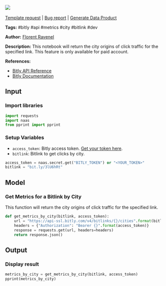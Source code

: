 <a href="https://app.naas.ai/user-redirect/naas/downloader?url=https://raw.githubusercontent.com/jupyter-naas/awesome-notebooks/master/Bitly/Bitly_Get_Metrics_for_a_Bitlink_by_City.ipynb" target="_parent"><img src="https://naasai-public.s3.eu-west-3.amazonaws.com/Open_in_Naas_Lab.svg"/></a><br><br><a href="https://github.com/jupyter-naas/awesome-notebooks/issues/new?assignees=&labels=&template=template-request.md&title=Tool+-+Action+of+the+notebook+">Template request</a> | <a href="https://github.com/jupyter-naas/awesome-notebooks/issues/new?assignees=&labels=bug&template=bug_report.md&title=Bitly+-+Get+Metrics+for+a+Bitlink+by+City:+Error+short+description">Bug report</a> | <a href="https://app.naas.ai/user-redirect/naas/downloader?url=https://raw.githubusercontent.com/jupyter-naas/awesome-notebooks/master/Naas/Naas_Start_data_product.ipynb" target="_parent">Generate Data Product</a>

**Tags:** #bitly #api #metrics #city #bitlink #dev

**Author:** [Florent Ravenel](https://www.linkedin.com/in/florent-ravenel/)

**Description:** This notebook will return the city origins of click traffic for the specified link. This feature is only available for paid account.

**References:**
- [Bitly API Reference](https://dev.bitly.com/api-reference/#getMetricsForBitlinkByCities)
- [Bitly Documentation](https://dev.bitly.com/v4/#operation/getMetricsForBitlinkByCities)

## Input

### Import libraries


```python
import requests
import naas
from pprint import pprint
```

### Setup Variables
- `access_token`: Bitly access token. [Get your token here](https://dev.bitly.com/authentication.html).
- `bitlink`: Bitlink to get clicks by city.


```python
access_token = naas.secret.get("BITLY_TOKEN") or "<YOUR_TOKEN>"
bitlink = "bit.ly/3lU6hRt"
```

## Model

### Get Metrics for a Bitlink by City

This function will return the city origins of click traffic for the specified link.


```python
def get_metrics_by_city(bitlink, access_token):
    url = "https://api-ssl.bitly.com/v4/bitlinks/{}/cities".format(bitlink)
    headers = {"Authorization": "Bearer {}".format(access_token)}
    response = requests.get(url, headers=headers)
    return response.json()
```

## Output

### Display result


```python
metrics_by_city = get_metrics_by_city(bitlink, access_token)
pprint(metrics_by_city)
```

 
